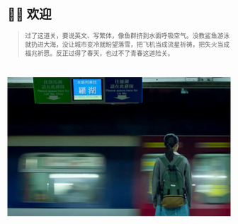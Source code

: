 
# 👋🏻 欢迎

> 过了这道关，要说英文、写繁体，像鱼群挤到水面呼吸空气。没教鲨鱼游泳就扔进大海，没让城市变冷就盼望落雪，把飞机当成流星祈祷，把失火当成福兆祈愿。反正过得了春天，也过不了青春这道险关。

<br>

![电影《过春天》剧照](../assets/pic/thecrossing.webp)
